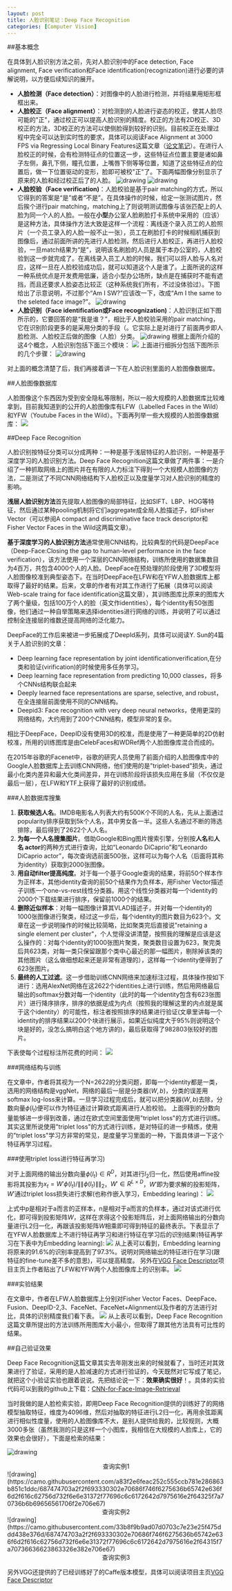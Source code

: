 ```yaml
---
layout: post
title: 人脸识别笔记：Deep Face Recognition
categories: [Computer Vision]
---
```



##基本概念

在具体到人脸识别方法之前，先对人脸识别中的Face detection, Face alignment, Face verification和Face identification(recognization)进行必要的讲解说明，以方便后续知识的展开。

- **人脸检测（Face detection）**：对图像中的人脸进行检测，并将结果用矩形框框出来。
- **人脸校正（Face alignment）**：对检测到的人脸进行姿态的校正，使其人脸尽可能的"正"，通过校正可以提高人脸识别的精度。校正的方法有2D校正、3D校正的方法，3D校正的方法可以使侧脸得到较好的识别。目前校正在处理过程中完全可以达到实时性的要求，具体可以阅读Face Alignment at 3000 FPS via Regressing Local Binary Features这篇文章（[论文笔记](http://blog.csdn.net/boosting1/article/details/26085223)）。在进行人脸校正的时候，会有检测特征点的位置这一步，这些特征点位置主要是诸如鼻子左侧，鼻孔下侧，瞳孔位置，上嘴唇下侧等等位置，知道了这些特征点的位置后，做一下位置驱动的变形，脸即可被校"正"了。下面两幅图像分别显示了原来的人脸和经过校正后了的人脸。
![drawing](http://i300.photobucket.com/albums/nn17/willard-yuan/blog/f3_zpswxvtrty0.jpg)
![drawing](http://i300.photobucket.com/albums/nn17/willard-yuan/blog/Face_zpsxvrwiwan.jpg)
- **人脸校验（Face verification)**：人脸校验是基于pair matching的方式，所以它得到的答案是“是”或者“不是”。在具体操作的时候，给定一张测试图片，然后挨个进行pair matching，matching上了则说明测试图像与该张匹配上的人脸为同一个人的人脸。一般在**小型**办公室人脸刷脸打卡系统中采用的（应该）是这种方法，具体操作方法大致是这样一个流程：离线逐个录入员工的人脸照片（一个员工录入的人脸一般不止一张），员工在刷脸打卡的时候相机捕获到图像后，通过前面所讲的先进行人脸检测，然后进行人脸校正，再进行人脸校验，一旦match结果为“是”，说明该名刷脸的人员是属于本办公室的，人脸校验到这一步就完成了。在离线录入员工人脸的时候，我们可以将人脸与人名对应，这样一旦在人脸校验成功后，就可以知道这个人是谁了。上面所说的这样一种系统优点是开发费用低廉，适合小型办公场所，缺点是在捕获时不能有遮挡，而且还要求人脸姿态比较正（这种系统我们所有，不过没体验过）。下图给出了示意说明，不过那个“Am I SW?”应该改一下，改成“Am I the same to the seleted face image?”。
![drawing](http://mind.kaist.ac.kr/images/amisw.png)
- **人脸识别（Face identification或Face recognization)**：人脸识别正如下图所示的，它要回答的是“我是谁？”，相比于人脸校验采用的pair matching，它在识别阶段更多的是采用分类的手段（。它实际上是对进行了前面两步即人脸检测、人脸校正后做的图像（人脸）分类。
![drawing](http://mind.kaist.ac.kr/images/whoami.png)
根据上面所介绍的这4个概念，人脸识别包括下面三个模块：
![](http://vis-www.cs.umass.edu/faceAlignment/DAR_sm.jpg)
上面进行细拆分包括下图所示的几个步骤：
![drawing](http://mind.kaist.ac.kr/images/facerecogflow.png)

对上面的概念清楚了后，我们再接着讲一下在人脸识别里面的人脸图像数据库。

##人脸图像数据库

人脸图像这个东西因为受到安全隐私等限制，所以一般大规模的人脸数据库比较难拿到，目前我知道到的公开的人脸图像库有LFW（Labelled Faces in the Wild）和YFW（Youtube Faces in the Wild）。下面再列举一些大规模的人脸图像数据库：
![](http://i300.photobucket.com/albums/nn17/willard-yuan/blog/facedatasets_zps8mujnhcl.png)

##Deep Face Recognition

人脸识别按特征分类可以分成两种：一种是基于浅层特征的人脸识别，一种是基于深度学习的人脸识别方法。Deep Face Recognition这篇文章做了两件事：一是介绍了一种抓取网络上的图片并在有限的人力标注下得到一个大规模人脸图像的方法，二是测试了不同CNN网络结构下人脸校正以及度量学习对人脸识别的精度的影响。

**浅层人脸识别方法**首先提取人脸图像的局部特征，比如SIFT、LBP、HOG等特征，然后通过某种pooling机制将它们aggregate成全局人脸描述子，如Fisher Vector（可以参阅A compact and discriminative face track descriptor和Fisher Vector Faces in the Wild这两篇文章）。

**基于深度学习的人脸识别方法**通常使用CNN结构，比较典型的代码是DeepFace（Deep-Face:Closing the gap to human-level performance in the face verification），该方法使用一个深层的CNN网络结构，训练所使用的数据集数目为4百万，共包含4000个人的人脸。DeepFace在预处理的阶段使用了3D模型将人脸图像校准到典型姿态下。在当时DeepFace在LFW和在YFW人脸数据库上都取得了最好的结果。后来，文章的作者有对其工作进行了拓展（具体可以阅读Web-scale traing for face identification这篇文章），其训练图库比原来的图库大了两个量级，包括100万个人的脸（英文作identities），每个identity有50张图像，他们通过一种自举策略来选择identities进行网络的训练，并说明了可以通过控制全连接层的维数还提高网络的泛化能力。

DeepFace的工作后来被进一步拓展成了DeepId系列，具体可以阅读Y. Sun的4篇关于人脸识别的文章：

- Deep learning face representation by joint identificationverification,在分类和验证(virification)的时候使用多任务学习。
- Deep learning face representation from predicting 10,000 classes，将多个CNNs结构联合起来
- Deeply learned face representations are sparse, selective, and robust，在全连接层前面使用不同的CNN结构。
- Deepid3: Face recognition with very deep neural networks，使用更深的网络结构，大约用到了200个CNN结构，模型非常的复杂。

相比于DeepFace，DeepID没有使用3D的校准，而是使用了一种更简单的2D仿射校准，所用的训练图库是由CelebFaces和WDRef两个人脸图像库混合而成的。

在2015年谷歌的Facenet中，谷歌的研究人员使用了前面介绍的人脸图像库中的Google人脸数据库上去训练CNN网络，他们使用的是"triplet-based"损失，通过最小化类内差异和最大化类间差异，并在训练阶段将该损失应用在多层（不仅仅是最后一层），在LFW和YTF上获得了最好的识别成绩。

###人脸数据库搜集

1. **获取候选人名**。IMDB电影名人列表大约有500K个不同的人名，先从上面通过popularity排序获取到5k个人名，其中男女各一半。这些人名通过不断的筛选排除，最后得到了2622个人人名。
2. **为每一个人名搜集图片**。借助Google和Bing图片搜索引擎，分别按**人名**和**人名 actor**的两种方式进行查询，比如“Leonardo DiCaprio”和“Leonardo DiCaprio actor”，每次查询选前面500张，这样可以为每个人名（后面将其称为identity）获取到2000张图像。
3. **用自动filter提高纯度**。对于每一个基于Google查询的结果，将前50个样本作为正样本，其他identity查询的前50个结果作为负样本，用Fisher Vector描述子训练一个one-vs-rest线性分类器。用这个线性分类器对每一个identity的2000个下载结果进行排序，保留前1000个的结果。
4. **删除近似样本**：对每一幅图像计算其VLAD描述子，并对每一个identity的1000张图像进行聚类，经过这一步后，每个identity的图片数目为623个。文章在这一步说明操作的时候比较简略，比如聚类完后直接说"retaining a single element per cluster"，个人觉得没讲清楚，按照我的理解是应该是这么操作的：对每个identity的1000张图片聚类，聚类数目设置为623，聚完类后共623类，对每一类只保留跟那个类中心最近的那一幅图片，剔除掉该类的其他图片（这么做细想起来还是非常有道理的），这样每一个identity便得到了623张图片。
5. **最终的人工过滤**。这一步借助训练CNN网络来加速标注过程，具体操作按如下进行：选用AlexNet网络在这2622个identities上进行训练，然后用网络最后输出的softmax分数对每一个identity（此时的每一个identity包含有623张图片）进行降序排序，排序的依据是成为内点（按照我的理解这里的内点就是属于这个identity）的可能性，标注者按照排序的结果进行验证(文章里讲每一个identity的排序结果以200个块进行展示，如果近似纯度大于95%则说明这个块是好的，没怎么搞明白这个地方讲的)，最后获取得了982803张较好的图片。

下表使每个过程标注所花费的时间：
![](http://i300.photobucket.com/albums/nn17/willard-yuan/blog/datatime_zpsteframsl.png)

###网络结构与训练

在文章中，作者将其视为一个N=2622的分类问题，即每一个identity都是一类，选用的网络结构是vggNet，网络的最后一层是分类器$(W,b)$，分类的误差用softmax log-loss来计算。一旦学习过程完成后，就可以把分类器$(W,b)$去除，分数向量$\phi ({l_t})$便可以作为特征通过计算欧式距离进行人脸校验。
上面得到的分数向量能够进一步得到改善，通过在欧式空间里面使用"triplet loss"的方式进行训练。其实这里所说使用"triplet loss"的方式进行训练，是对特征的进一步精炼，使用的"triplet loss"学习方非常的常见，是度量学习里面的一种，下面具体讲一下这个特征再学习过程。

###使用triplet loss进行特征再学习)

对于上面网络的输出分数向量$\phi(l_t) \in R^D$，对其进行$l_2$归一化，然后使用affine投影将其投影为$x_t=W'\phi(l_t)/\|\|\phi(l_t)\|\|_2$，$W' \in R^{L \times D}$，$W'$即为要求解的投影矩阵，$W'$通过triplet loss损失进行求解(也称作嵌入学习，Embedding learing)：
![](http://i300.photobucket.com/albums/nn17/willard-yuan/vggFormulation_zpsp772f4ds.jpg)

上式中p是相对于a而言的正样本，n是相对于a而言的负样本，通过对该式进行优化，即可得到投影矩阵$W$，这样在求得这个投影矩阵后，对上面网络输出的分数向量进行L2归一化，再跟该投影矩阵$W$相乘即可得到特征的最终表示。下表显示了在YFW人脸数据库上不进行特征再学习和进行特征在学习后的识别结果(特征再学习在下表中为Embedding learning):
![](http://i300.photobucket.com/albums/nn17/willard-yuan/blog/lfwVGG_zpsedragzcr.png)
从上表可以看到，Embedding learning将原来的91.6%的识别率提高到了97.3%。说明对网络输出的特征进行在学习(跟特征的fine-tune差不多的意思)，可以提高精度。
另外在[VGG Face Descriptor](http://www.robots.ox.ac.uk/~vgg/software/vgg_face/)项目主页上作者贴出了LFW和YFW两个人脸图像库上的识别率。
![](http://www.robots.ox.ac.uk/~vgg/software/vgg_face/table.png)

###实验结果

在文章中，作者在LFW人脸数据库上分别对Fisher Vector Faces、DeepFace、Fusion、DeepID-2,3、FaceNet、FaceNet+Alignment以及作者的方法进行对比，具体的识别精度我们看下表。
![](http://i300.photobucket.com/albums/nn17/willard-yuan/blog/YFWVGG_zpsr0vz0jzf.png)
从上表可以看到，Deep Face Recognition这篇文章所提出的方法训练所用图库大小最小，但取得了跟其他方法具有可比性的结果。

##自己验证效果

Deep Face Recognition这篇文章其实去年刚发出来的时候就看了，当时还对其效果进行了验证，采用的是人脸减速的方式进行验证的，今天既然对它写成了笔记，就把这个小验证实验也跟着说说。先把结论说一下：**效果确实很好**！。具体的实验代码可以到我的github上下载：[CNN-for-Face-Image-Retrieval](https://github.com/willard-yuan/CNN-for-Face-Image-Retrieval)

当时我做的是人脸检索实验，即用Deep Face Recognition提供的训练好了的网络模型抽取特征，维度为4096维，然后对抽取的特征进行L2归一化，再用余弦距离进行相似性度量，使用的人脸图像库不大，是别人提供给我的，比较规则，大概3000多张（虽然我测的只是这样一个小图库，我相信在大规模的人脸库上，它的效果也会很好），下面是检索的结果：

![drawing](https://camo.githubusercontent.com/92504dfe5d43354d0d20dec19cbb5f62e8083445/687474703a2f2f693330302e70686f746f6275636b65742e636f6d2f616c62756d732f6e6e31372f77696c6c6172642d7975616e2f64335f7a7073366c637a65706e7a2e706e67)
<center>查询实例1</center>
![drawing](https://camo.githubusercontent.com/a83f2e6feac252c555ccb781e286863b851c1ddc/687474703a2f2f693330302e70686f746f6275636b65742e636f6d2f616c62756d732f6e6e31372f77696c6c6172642d7975616e2f64325f7a70736b6b69656561706f2e706e67)
<center>查询实例2</center>
![drawing](https://camo.githubusercontent.com/33b8f9b9ad07d0703c7e23e25f475ddd438e376d/687474703a2f2f693330302e70686f746f6275636b65742e636f6d2f616c62756d732f6e6e31372f77696c6c6172642d7975616e2f64315f7a70736636623863326e382e706e67)
<center>查询实例3</center>

另外VGG还提供的了已经训练好了的Caffe版本模型，具体可以阅读项目主页[VGG Face Descriptor](http://www.robots.ox.ac.uk/~vgg/software/vgg_face/)
